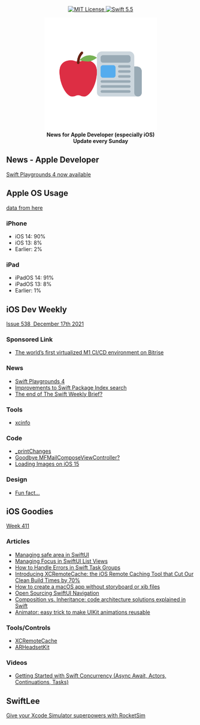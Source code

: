 <p align="center">
    <a href="LICENSE">
        <img src="https://img.shields.io/badge/license-MIT-brightgreen.svg" alt="MIT License">
    </a>
    <a href="https://swift.org">
        <img src="https://img.shields.io/badge/swift-5.5-brightgreen.svg" alt="Swift 5.5">
    </a>
</p>

<p align="center">
    <img src="appleDevNewsLogo.png" width="300" height="300"/>
    <br>
    <strong>News for Apple Developer (especially iOS)</strong>
    <br>
    <strong>Update every Sunday</strong>
</p>

## News - Apple Developer

[Swift Playgrounds 4 now available](https://developer.apple.com/news/?id=v868vy6e)

## Apple OS Usage

[data from here](https://developer.apple.com/support/app-store/)

### iPhone

* iOS 14: 90%
* iOS 13: 8%
* Earlier: 2%

### iPad

* iPadOS 14: 91%
* iPadOS 13: 8%
* Earlier: 1%

## iOS Dev Weekly

[Issue 538  December 17th 2021](https://iosdevweekly.com//issues/538#start)

### Sponsored Link

* [The world’s first virtualized M1 CI/CD environment on Bitrise](https://cur.at/wkifXXb?m=web)

### News

* [Swift Playgrounds 4](https://cur.at/6SBmYF6?m=web)
* [Improvements to Swift Package Index search](https://cur.at/KQ8Nodf?m=web)
* [The end of The Swift Weekly Brief?](https://cur.at/yjORs1j?m=web)

### Tools

* [xcinfo](https://cur.at/QuhaMKG?m=web)

### Code

* [_printChanges](https://cur.at/RUjxGqU?m=web)
* [Goodbye MFMailComposeViewController?](https://cur.at/o9H069e?m=web)
* [Loading Images on iOS 15](https://cur.at/6L4QOlI?m=web)

### Design

* [Fun fact...](https://cur.at/zZUQdjR?m=web)

## iOS Goodies

[Week 411](https://ios-goodies.com/post/668228111222112256/week-411)

### Articles

* [Managing safe area in SwiftUI](https://href.li/?https://swiftwithmajid.com/2021/11/03/managing-safe-area-in-swiftui/)
* [Managing Focus in SwiftUI List Views](https://href.li/?https://peterfriese.dev/swiftui-list-focus/)
* [How to Handle Errors in Swift Task Groups](https://href.li/?https://swiftsenpai.com/swift/task-groups-error-handling/)
* [Introducing XCRemoteCache: the iOS Remote Caching Tool that Cut Our Clean Build Times by 70%](https://href.li/?https://engineering.atspotify.com/2021/11/16/introducing-xcremotecache-the-ios-remote-caching-tool-that-cut-our-clean-build-times-by-70/)
* [How to create a macOS app without storyboard or xib files](https://href.li/?https://sarunw.com/posts/how-to-create-macos-app-without-storyboard/)
* [Open Sourcing SwiftUI Navigation](https://href.li/?https://www.pointfree.co/blog/posts/66-open-sourcing-swiftui-navigation)
* [Composition vs. Inheritance: code architecture solutions explained in Swift](https://href.li/?https://www.avanderlee.com/swift/composition-inheritance-code-architecture/)
* [Animator: easy trick to make UIKit animations reusable](https://href.li/?https://medium.com/nice-photon-ios/animator-easy-trick-to-make-uikit-animations-reusable-2d10713ca3a)

### Tools/Controls

* [XCRemoteCache](https://href.li/?https://github.com/spotify/XCRemoteCache)
* [ARHeadsetKit](https://href.li/?https://github.com/philipturner/ARHeadsetKit)

### Videos

* [Getting Started with Swift Concurrency (Async Await, Actors, Continuations, Tasks)](https://href.li/?https://youtu.be/U6lQustiTGE)

## SwiftLee

[Give your Xcode Simulator superpowers with RocketSim](https://www.avanderlee.com/xcode/xcode-simulator-superpowers-rocketsim/)